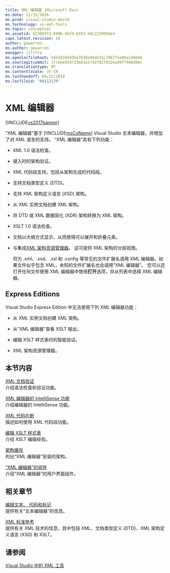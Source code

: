 ```yaml
---
title: XML 编辑器 |Microsoft Docs
ms.date: 11/15/2016
ms.prod: visual-studio-dev14
ms.technology: vs-xml-tools
ms.topic: conceptual
ms.assetid: 623869f3-040b-4bf4-b353-ddc2229694e4
caps.latest.revision: 10
author: gewarren
ms.author: gewarren
manager: jillfra
ms.openlocfilehash: 5dd1834593be7638a56eb31c70677ea9be146b8b
ms.sourcegitcommit: 1fc6ee928733e61a1f42782f832ead9f7946d00c
ms.translationtype: MT
ms.contentlocale: zh-CN
ms.lasthandoff: 04/22/2019
ms.locfileid: "60112170"
---
```

# <a name="xml-editor"></a>XML 编辑器
[!INCLUDE[vs2017banner](../includes/vs2017banner.md)]

“XML 编辑器”基于 [!INCLUDE[msCoName](../includes/msconame-md.md)] Visual Studio 文本编辑器，并增加了对 XML 语言的支持。 “XML 编辑器”具有下列功能：  
  
- XML 1.0 语法检查。  
  
- 键入时的架构验证。  
  
- XML 代码段支持，包括从架构生成的代码段。  
  
- 支持文档类型定义 (DTD)。  
  
- 支持 XML 架构定义语言 (XSD) 架构。  
  
- 从 XML 实例文档创建 XML 架构。  
  
- 将 DTD 或 XML 数据简化 (XDR) 架构转换为 XML 架构。  
  
- XSLT 1.0 语法检查。  
  
- 文档以大纲方式显示，从而使得可以展开和折叠元素。  
  
- 与集成[XML 架构资源管理器](../xml-tools/xml-schema-explorer.md)。 这可提供 XML 架构的分层视图。  
  
  将为 .xml、.xsd、.xsl 和 .config 等常见的文件扩展名调用 XML 编辑器。如果文件似乎包含 XML，未知的文件扩展名也会调用“XML 编辑器”。 您可以还打开任何文件使用 XML 编辑器中使用**打开**选项，并从列表中选择 XML 编辑器。  
  
## <a name="express-editions"></a>Express Editions  
 Visual Studio Express Edition 中无法使用下列 XML 编辑器功能：  
  
- 从 XML 实例文档创建 XML 架构。  
  
- 从“XML 编辑器”查看 XSLT 输出。  
  
- 编辑 XSLT 样式表时的智能验证。  
  
- XML 架构资源管理器。  
  
## <a name="in-this-section"></a>本节内容  
 [XML 文档验证](../xml-tools/xml-document-validation.md)  
 介绍语法检查和验证功能。  
  
 [XML 编辑器的 IntelliSense 功能](../xml-tools/xml-editor-intellisense-features.md)  
 介绍编辑器的 IntelliSense 功能。  
  
 [XML 代码片断](../xml-tools/xml-snippets.md)  
 描述如何使用 XML 代码段功能。  
  
 [编辑 XSLT 样式表](../xml-tools/editing-xslt-style-sheets.md)  
 介绍 XSLT 编辑经验。  
  
 [架构缓存](../xml-tools/schema-cache.md)  
 列出“XML 编辑器”安装的架构。  
  
 [“XML 编辑器”的组件](../xml-tools/xml-editor-components.md)  
 介绍“XML 编辑器”的用户界面组件。  
  
## <a name="related-sections"></a>相关章节  
 [编辑文本、 代码和标记](http://msdn.microsoft.com/0d9c00d7-5df4-48a3-b185-2a265f055439)  
 提供有关“文本编辑器”的信息。  
  
 [XML 标准参考](http://msdn.microsoft.com/79c78508-c9d0-423a-a00f-672e855de401)  
 提供有关 XML 技术的信息，其中包括 XML、文档类型定义 (DTD)、XML 架构定义语言 (XSD) 和 XSLT。  
  
## <a name="see-also"></a>请参阅  
 [Visual Studio 中的 XML 工具](../xml-tools/xml-tools-in-visual-studio.md)
